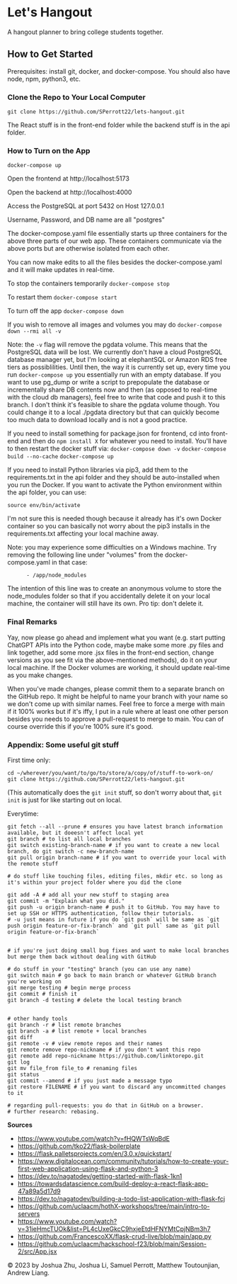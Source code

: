 # Let's Hangout
A hangout planner to bring college students together.

## How to Get Started
Prerequisites: install git, docker, and docker-compose. You should also have node, npm, python3, etc.

### Clone the Repo to Your Local Computer

`git clone https://github.com/SPerrott22/lets-hangout.git`

The React stuff is in the front-end folder while the backend stuff is in the api folder.

### How to Turn on the App

`docker-compose up`

Open the frontend at http://localhost:5173

Open the backend at http://localhost:4000

Access the PostgreSQL at port 5432 on Host 127.0.0.1

Username, Password, and DB name are all "postgres"

The docker-compose.yaml file essentially starts up three containers for the above three parts of our web app. These containers communicate via the above ports but are otherwise isolated from each other.

You can now make edits to all the files besides the docker-compose.yaml and it will make updates in real-time.

To stop the containers temporarily
`docker-compose stop`

To restart them
`docker-compose start`

To turn off the app
`docker-compose down`

If you wish to remove all images and volumes you may do
`docker-compose down --rmi all -v`

Note: the `-v` flag will remove the pgdata volume. This means that the PostgreSQL data will be lost. We currently don't have a cloud PostgreSQL database manager yet, but I'm looking at elephantSQL or Amazon RDS free tiers as possiblilities. Until then, the way it is currently set up, every time you run `docker-compose up` you essentially run with an empty database. If you want to use pg_dump or write a script to prepopulate the database or incrementally share DB contents now and then (as opposed to real-time with the cloud db managers), feel free to write that code and push it to this branch. I don't think it's feasible to share the pgdata volume though. You could change it to a local ./pgdata directory but that can quickly become too much data to download locally and is not a good practice.

If you need to install something for package.json for frontend, cd into front-end and then do `npm install X` for whatever you need to install. You'll have to then restart the docker stuff via:
`docker-compose down -v`
`docker-compose build --no-cache`
`docker-compose up`

If you need to install Python libraries via pip3, add them to the requirements.txt in the api folder and they should be auto-installed when you run the Docker. If you want to activate the Python environment within the api folder, you can use:

`source env/bin/activate`

I'm not sure this is needed though because it already has it's own Docker container so you can basically not worry about the pip3 installs in the requirements.txt affecting your local machine away.

Note: you may experience some difficulties on a Windows machine. Try removing the following line under "volumes" from the docker-compose.yaml in that case:

```
      - /app/node_modules
```

The intention of this line was to create an anonymous volume to store the node_modules folder so that if you accidentally delete it on your local machine, the container will still have its own. Pro tip: don't delete it.

### Final Remarks

Yay, now please go ahead and implement what you want (e.g. start putting ChatGPT APIs into the Python code, maybe make some more .py files and link together, add some more .jsx files in the front-end section, change versions as you see fit via the above-mentioned methods), do it on your local machine. If the Docker volumes are working, it should update real-time as you make changes.

When you've made changes, please commit them to a separate branch on the GitHub repo. It might be helpful to name your branch with your name so we don't come up with similar names. Feel free to force a merge with main if it 100% works but if it's iffy, I put in a rule where at least one other person besides you needs to approve a pull-request to merge to main. You can of course override this if you're 100% sure it's good.

### Appendix: Some useful git stuff

First time only:
```console
cd ~/wherever/you/want/to/go/to/store/a/copy/of/stuff-to-work-on/
git clone https://github.com/SPerrott22/lets-hangout.git
```
(This automatically does the `git init` stuff, so don't worry about that, `git init` is just for like starting out on local.

Everytime:
```console
git fetch --all --prune # ensures you have latest branch information available, but it doeesn't affect local yet
git branch # to list all local branches
git switch existing-branch-name # if you want to create a new local branch, do git switch -c new-branch-name
git pull origin branch-name # if you want to override your local with the remote stuff

# do stuff like touching files, editing files, mkdir etc. so long as it's within your project folder where you did the clone

git add -A # add all your new stuff to staging area
git commit -m "Explain what you did."
git push -u origin branch-name # push it to GitHub. You may have to set up SSH or HTTPS authentication, follow their tutorials.
# -u just means in future if you do `git push` will be same as `git push origin feature-or-fix-branch` and `git pull` same as `git pull origin feature-or-fix-branch`


# if you're just doing small bug fixes and want to make local branches but merge them back without dealing with GitHub

# do stuff in your "testing" branch (you can use any name)
git switch main # go back to main branch or whatever GitHub branch you're working on
git merge testing # begin merge process
git commit # finish it
git branch -d testing # delete the local testing branch


# other handy tools
git branch -r # list remote branches
git branch -a # list remote + local branches
git diff
git remote -v # view remote repos and their names
git remote remove repo-nickname # if you don't want this repo
git remote add repo-nickname https://github.com/linktorepo.git 
git log
git mv file_from file_to # renaming files
git status
git commit --amend # if you just made a message typo
git restore FILENAME # if you want to discard any uncommitted changes to it

# regarding pull-requests: you do that in GitHub on a browser.
# further research: rebasing.
```

**Sources**
* https://www.youtube.com/watch?v=fHQWTsWqBdE
* https://github.com/tko22/flask-boilerplate
* https://flask.palletsprojects.com/en/3.0.x/quickstart/
* https://www.digitalocean.com/community/tutorials/how-to-create-your-first-web-application-using-flask-and-python-3
* https://dev.to/nagatodev/getting-started-with-flask-1kn1
* https://towardsdatascience.com/build-deploy-a-react-flask-app-47a89a5d17d9
* https://dev.to/nagatodev/building-a-todo-list-application-with-flask-fcj
* https://github.com/uclaacm/hothX-workshops/tree/main/intro-to-servers
* https://www.youtube.com/watch?v=31ieHmcTUOk&list=PL4cUxeGkcC9hxjeEtdHFNYMtCpjNBm3h7
* https://github.com/FrancescoXX/flask-crud-live/blob/main/app.py
* https://github.com/uclaacm/hackschool-f23/blob/main/Session-2/src/App.jsx

&copy; 2023 by Joshua Zhu, Joshua Li, Samuel Perrott, Matthew Toutounjian, Andrew Liang.
